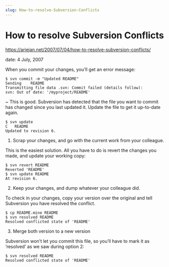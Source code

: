```yaml
---
slug: How-to-resolve-Subversion-Conflicts
---
```


How to resolve Subversion Conflicts
===

https://ariejan.net/2007/07/04/how-to-resolve-subversion-conflicts/

date: 4 July, 2007

When you commit your changes, you’ll get an error message:

    $ svn commit -m "Updated README"
    Sending    README
    Transmitting file data .svn: Commit failed (details follow):
    svn: Out of date: '/myproject/README'

~ This is good. Subversion has detected that the file you want to commit has changed since you last updated it. Update the file to get it up-to-date again.

    $ svn update
    C   README
    Updated to revision 6.

1. Scrap your changes, and go with the current work from your colleague.

This is the easiest solution. All you have to do is revert the changes you made, and update your working copy:

    $ svn revert README
    Reverted 'README'
    $ svn update README
    At revision 6.


2. Keep your changes, and dump whatever your colleague did.

To check in your changes, copy your version over the original and tell Subversion you have resolved the conflict.

    $ cp README.mine README
    $ svn resolved README
    Resolved conflicted state of 'README'

3. Merge both version to a new version

Subversion won’t let you commit this file, so you’ll have to mark it as ‘resolved’ as we saw during option 2:

    $ svn resolved README
    Resolved conflicted state of 'README'